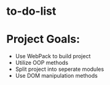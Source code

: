 # to-do-list

# Project Goals:
- Use WebPack to build project
- Utilize OOP methods
- Split project into seperate modules
- Use DOM manipulation methods
